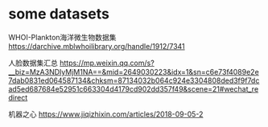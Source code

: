 # some datasets

WHOI-Plankton海洋微生物数据集 https://darchive.mblwhoilibrary.org/handle/1912/7341   
 
人脸数据集汇总 https://mp.weixin.qq.com/s?__biz=MzA3NDIyMjM1NA==&mid=2649030223&idx=1&sn=c6e73f4089e2e7dab0831ed064587134&chksm=87134032b064c924e3304808ded3f9f7dcad5ed687684e52951c663304d4179cd902dd357f49&scene=21#wechat_redirect    
  
机器之心 https://www.jiqizhixin.com/articles/2018-09-05-2  
